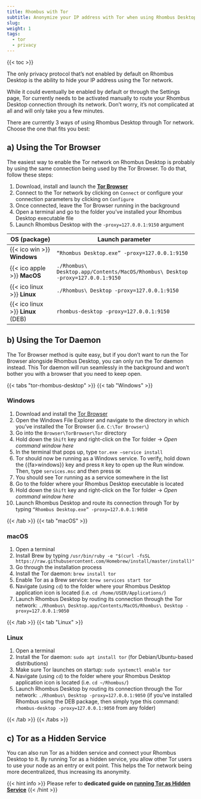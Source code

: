 ```yaml
---
title: Rhombus with Tor
subtitle: Anonymize your IP address with Tor when using Rhombus Desktop and/or Open Marketplace
slug: 
weight: 1
tags:
  - tor
  - privacy
---
```


{{< toc >}}

The only privacy protocol that’s not enabled by default on Rhombus Desktop is the ability to hide your IP address using the Tor network.

While it could eventually be enabled by default or through the Settings page, Tor currently needs to be activated manually to route your Rhombus Desktop connection through its network. Don’t worry, it’s not complicated at all and will only take you a few minutes.

There are currently 3 ways of using Rhombus Desktop through Tor network. Choose the one that fits you best:


## a) Using the Tor Browser

The easiest way to enable the Tor network on Rhombus Desktop is probably by using the same connection being used by the Tor Browser. To do that, follow these steps:

1. Download, install and launch the **[Tor Browser](https://www.torproject.org/download/)**
2. Connect to the Tor network by clicking on `Connect` or configure your connection parameters by clicking on `Configure`
3. Once connected, leave the Tor Browser running in the background
4. Open a terminal and go to the folder you’ve installed your Rhombus Desktop executable file
5. Launch Rhombus Desktop with the `-proxy=127.0.0.1:9150` argument

| OS (package)                      | Launch parameter                                                               |
| --------------------------------- | ------------------------------------------------------------------------------ |
| {{< ico win >}} **Windows**       | `“Rhombus Desktop.exe” -proxy=127.0.0.1:9150`                                  |
| {{< ico apple >}} **MacOS**       | `./Rhombus\ Desktop.app/Contents/MacOS/Rhombus\ Desktop -proxy=127.0.0.1:9150` |
| {{< ico linux >}} **Linux**       | `./Rhombus\ Desktop -proxy=127.0.0.1:9150`                                     |
| {{< ico linux >}} **Linux** (DEB) | `rhombus-desktop -proxy=127.0.0.1:9150`                                        |


## b) Using the Tor Daemon

The Tor Browser method is quite easy, but if you don’t want to run the Tor Browser alongside Rhombus Desktop, you can only run the Tor daemon instead. This Tor daemon will run seamlessly in the background and won’t bother you with a browser that you need to keep open.

{{< tabs "tor-rhombus-desktop" >}}
{{< tab "Windows" >}}

### Windows

1. Download and install the [Tor Browser](https://www.torproject.org/download/)
2. Open the Windows File Explorer and navigate to the directory in which you’ve installed the Tor Browser (i.e. `C:\Tor Browser\`)
3. Go into the `Browser\TorBrowser\Tor` directory
4. Hold down the `Shift` key and right-click on the Tor folder → _Open command window here_
5. In the terminal that pops up, type `tor.exe –service install`
6. Tor should now be running as a Windows service. To verify, hold down the {{fa>windows}} key and press `R` key to open up the Run window. Then, type `services.msc` and then press `OK`
7. You should see Tor running as a service somewhere in the list
8. Go to the folder where your Rhombus Desktop executable is located
9. Hold down the `Shift` key and right-click on the Tor folder → _Open command window here_
10. Launch Rhombus Desktop and route its connection through Tor by typing `“Rhombus Desktop.exe” -proxy=127.0.0.1:9050`

{{< /tab >}}
{{< tab "macOS" >}}

### macOS

1. Open a terminal
2. Install Brew by typing `/usr/bin/ruby -e "$(curl -fsSL https://raw.githubusercontent.com/Homebrew/install/master/install)"`
3. Go through the installation process
4. Install the Tor daemon: `brew install tor`
5. Enable Tor as a Brew service: `brew services start tor`
6. Navigate (using `cd`) to the folder where your Rhombus Desktop application icon is located (i.e. `cd /home/USER/Applications/`)
7. Launch Rhombus Desktop by routing its connection through the Tor network: `./Rhombus\ Desktop.app/Contents/MacOS/Rhombus\ Desktop -proxy=127.0.0.1:9050`

{{< /tab >}}
{{< tab "Linux" >}}

### Linux

1. Open a terminal
2. Install the Tor daemon: `sudo apt install tor` (for Debian/Ubuntu-based distributions)
3. Make sure Tor launches on startup: `sudo systemctl enable tor`
4. Navigate (using `cd`) to the folder where your Rhombus Desktop application icon is located (i.e. `cd ~/Rhombus/`)
5. Launch Rhombus Desktop by routing its connection through the Tor network: `./Rhombus\ Desktop -proxy=127.0.0.1:9050` (if you’ve installed Rhombus using the DEB package, then simply type this command: `rhombus-desktop -proxy=127.0.0.1:9050` from any folder)

{{< /tab >}}
{{< /tabs >}}


## c) Tor as a Hidden Service

You can also run Tor as a hidden service and connect your Rhombus Desktop to it. By running Tor as a hidden service, you allow other Tor users to use your node as an entry or exit point. This helps the Tor network being more decentralized, thus increasing its anonymity.

{{< hint info >}}
Please refer to **dedicated guide on [running Tor as Hidden Service](/tutorial/privacy/tor-hidden-service/)**
{{< /hint >}}